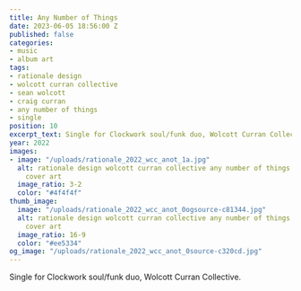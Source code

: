 ```yaml
---
title: Any Number of Things
date: 2023-06-05 18:56:00 Z
published: false
categories:
- music
- album art
tags:
- rationale design
- wolcott curran collective
- sean wolcott
- craig curran
- any number of things
- single
position: 10
excerpt_text: Single for Clockwork soul/funk duo, Wolcott Curran Collective.
year: 2022
images:
- image: "/uploads/rationale_2022_wcc_anot_1a.jpg"
  alt: rationale design wolcott curran collective any number of things 2022 single
    cover art
  image_ratio: 3-2
  color: "#4f4f4f"
thumb_image:
  image: "/uploads/rationale_2022_wcc_anot_0ogsource-c81344.jpg"
  alt: rationale design wolcott curran collective any number of things 2022 single
    cover art
  image_ratio: 16-9
  color: "#ee5334"
og_image: "/uploads/rationale_2022_wcc_anot_0source-c320cd.jpg"
---
```


Single for Clockwork soul/funk duo, Wolcott Curran Collective.